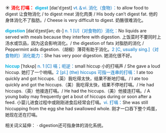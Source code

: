 ☀ <font color="red">**消化 打嗝：**</font>
<font color="sky blue">**digest**</font> [daɪ'dʒest] 
<font color="#0070c0">vt.＆vi. 消化（食物）：</font>to allow food to digest 让食物消化 / to digest meat 消化肉类 / His body can’t digest fat. 他的身体消化不了脂肪。/ Cheese is very difficult to digest. 奶酪很难消化。

<font color="sky blue">**digestion**</font> [daɪˈdʒestʃən; dɪ-]
<font color="#0070c0">n. 1 [U]（对食物的）消化：</font>No liquids are served with meals because they interfere with digestion. 上饭菜时不要同时上汤水或饮品，因为这会影响消化。/ the digestion of fats 对脂肪的消化 / Peppermint aids digestion.（胡椒）薄荷有助于消化。<font color="#0070c0">2 [C, usually sing.]（对食物的）消化能力：</font>She has very poor digestion. 她消化很不好。
           
<font color="sky blue">**hiccup**</font> [ˈhɪkʌp]
<font color="#0070c0">n. 1 [C] 嗝；呃逆：</font>small hiccup 小的打嗝声 / She gave a loud hiccup. 她打了一个响嗝。<font color="#0070c0">2 [pl.] (the) hiccups 可指一连串的打嗝：</font>I ate too quickly and got hiccups.（英）我吃得太快，结果不断地打嗝。/ I ate too quickly and got the hiccups.（美）我吃得太快，结果不停地打嗝。/ He had hiccups.（英）他接连打嗝。/ He had the hiccups.（美）他接连打嗝。/ A young baby may frequently get a bout of hiccups during or soon after a feed. 小婴儿进食过程中或刚刚进食后经常会打嗝。<font color="#0070c0">vi. 打嗝：</font>She was still hiccupping from the egg she had swallowed whole. 刚才一口吞下整个鸡蛋，她现在还在打嗝。

相关词义延伸：
· digestion还可指身体的消化系统。